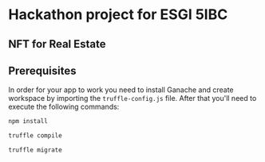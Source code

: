 # Hackathon project for ESGI 5IBC
## NFT for Real Estate

## Prerequisites 

In order for your app to work you need to install Ganache and create workspace by importing the `truffle-config.js` file.
After that you'll need to execute the following commands:

```bash
npm install
````

```bash
truffle compile
```

```bash
truffle migrate
```